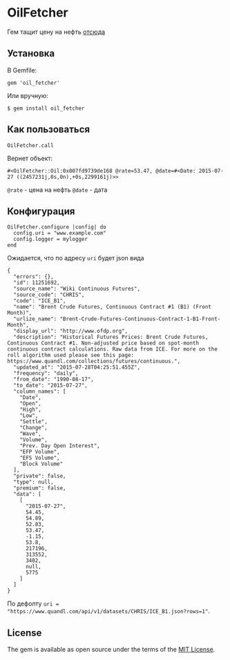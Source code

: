 # OilFetcher

Гем тащит цену на нефть [отсюда](https://www.quandl.com/api/v1/datasets/CHRIS/ICE_B1.json?rows=1)

## Установка

В Gemfile:

    gem 'oil_fetcher'

Или вручную:

    $ gem install oil_fetcher

## Как пользоваться

    OilFetcher.call

Вернет объект:

    #<OilFetcher::Oil:0x007fd9739de168 @rate=53.47, @date=#<Date: 2015-07-27 ((2457231j,0s,0n),+0s,2299161j)>>

`@rate` - цена на нефть
`@date` - дата

## Конфигурация

    OilFetcher.configure |config| do
      config.uri = "www.example.com"
      config.logger = mylogger
    end

Ожидается, что по адресу `uri` будет json вида

    {
      "errors": {},
      "id": 11251692,
      "source_name": "Wiki Continuous Futures",
      "source_code": "CHRIS",
      "code": "ICE_B1",
      "name": "Brent Crude Futures, Continuous Contract #1 (B1) (Front Month)",
      "urlize_name": "Brent-Crude-Futures-Continuous-Contract-1-B1-Front-Month",
      "display_url": "http://www.ofdp.org",
      "description": "Historical Futures Prices: Brent Crude Futures, Continuous Contract #1. Non-adjusted price based on spot-month continuous contract calculations. Raw data from ICE. For more on the roll algorithm used please see this page: https://www.quandl.com/collections/futures/continuous.",
      "updated_at": "2015-07-28T04:25:51.455Z",
      "frequency": "daily",
      "from_date": "1990-08-17",
      "to_date": "2015-07-27",
      "column_names": [
        "Date",
        "Open",
        "High",
        "Low",
        "Settle",
        "Change",
        "Wave",
        "Volume",
        "Prev. Day Open Interest",
        "EFP Volume",
        "EFS Volume",
        "Block Volume"
      ],
      "private": false,
      "type": null,
      "premium": false,
      "data": [
        [
          "2015-07-27",
          54.45,
          54.89,
          52.83,
          53.47,
          -1.15,
          53.8,
          217196,
          313552,
          3402,
          null,
          5775
        ]
      ]
    }

По дефолту `uri = "https://www.quandl.com/api/v1/datasets/CHRIS/ICE_B1.json?rows=1"`.


## License

The gem is available as open source under the terms of the [MIT License](http://opensource.org/licenses/MIT).

